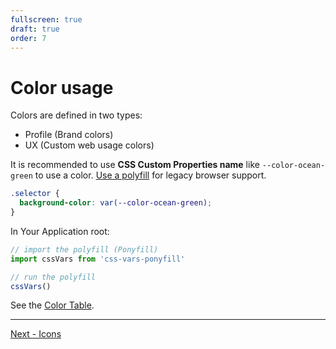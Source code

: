 ```yaml
---
fullscreen: true
draft: true
order: 7
---
```


<Intro>

# Color usage

Colors are defined in two types:

- Profile (Brand colors)
- UX (Custom web usage colors)

It is recommended to use **CSS Custom Properties name** like `--color-ocean-green` to use a color. [Use a polyfill](!/uilib/usage/customisation/colors#polyfill) for legacy browser support.

```css
.selector {
  background-color: var(--color-ocean-green);
}
```

In Your Application root:

```js
// import the polyfill (Ponyfill)
import cssVars from 'css-vars-ponyfill'

// run the polyfill
cssVars()
```

See the [Color Table](!/uilib/usage/customisation/colors#colors-table).

---

[Next - Icons](/uilib/intro/08-icons?fullscreen)

</Intro>
